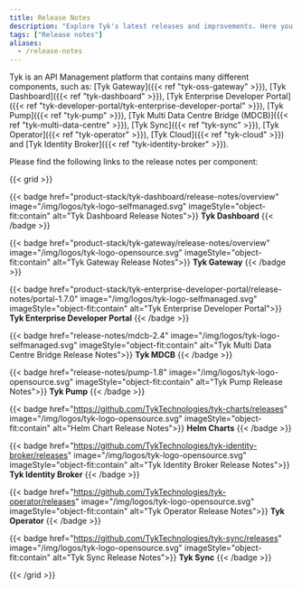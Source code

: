 ```yaml
---
title: Release Notes
description: "Explore Tyk's latest releases and improvements. Here you will find release notes for all Tyk Components and versions. "
tags: ["Release notes"]
aliases:
  - /release-notes
---
```



Tyk is an API Management platform that contains many different components, such as: [Tyk Gateway]({{< ref "tyk-oss-gateway" >}}), [Tyk Dashboard]({{< ref "tyk-dashboard" >}}), [Tyk Enterprise Developer Portal]({{< ref "tyk-developer-portal/tyk-enterprise-developer-portal" >}}), [Tyk Pump]({{< ref "tyk-pump" >}}), [Tyk Multi Data Centre Bridge (MDCB)]({{< ref "tyk-multi-data-centre" >}}), [Tyk Sync]({{< ref "tyk-sync" >}}), [Tyk Operator]({{< ref "tyk-operator" >}}), [Tyk Cloud]({{< ref "tyk-cloud" >}}) and [Tyk Identity Broker]({{< ref "tyk-identity-broker" >}}).

Please find the following links to the release notes per component:

{{< grid >}}

{{< badge href="product-stack/tyk-dashboard/release-notes/overview" image="/img/logos/tyk-logo-selfmanaged.svg" imageStyle="object-fit:contain" alt="Tyk Dashboard Release Notes">}}
**Tyk Dashboard**
{{< /badge >}}

{{< badge href="product-stack/tyk-gateway/release-notes/overview" image="/img/logos/tyk-logo-opensource.svg" imageStyle="object-fit:contain" alt="Tyk Gateway Release Notes">}}
**Tyk Gateway**
{{< /badge >}}

{{< badge href="product-stack/tyk-enterprise-developer-portal/release-notes/portal-1.7.0" image="/img/logos/tyk-logo-selfmanaged.svg" imageStyle="object-fit:contain" alt="Tyk Enterprise Developer Portal">}}
**Tyk Enterprise Developer Portal**
{{< /badge >}}

{{< badge href="release-notes/mdcb-2.4" image="/img/logos/tyk-logo-selfmanaged.svg" imageStyle="object-fit:contain" alt="Tyk Multi Data Centre Bridge Release Notes">}}
**Tyk MDCB**
{{< /badge >}}

{{< badge href="release-notes/pump-1.8" image="/img/logos/tyk-logo-opensource.svg" imageStyle="object-fit:contain" alt="Tyk Pump Release Notes">}}
**Tyk Pump**
{{< /badge >}}

{{< badge href="https://github.com/TykTechnologies/tyk-charts/releases" image="/img/logos/tyk-logo-opensource.svg" imageStyle="object-fit:contain" alt="Helm Chart Release Notes">}}
**Helm Charts**
{{< /badge >}}

{{< badge href="https://github.com/TykTechnologies/tyk-identity-broker/releases" image="/img/logos/tyk-logo-opensource.svg" imageStyle="object-fit:contain" alt="Tyk Identity Broker Release Notes">}}
**Tyk Identity Broker**
{{< /badge >}}

{{< badge href="https://github.com/TykTechnologies/tyk-operator/releases" image="/img/logos/tyk-logo-opensource.svg" imageStyle="object-fit:contain" alt="Tyk Operator Release Notes">}}
**Tyk Operator**
{{< /badge >}}

{{< badge href="https://github.com/TykTechnologies/tyk-sync/releases" image="/img/logos/tyk-logo-opensource.svg" imageStyle="object-fit:contain" alt="Tyk Sync Release Notes">}}
**Tyk Sync**
{{< /badge >}}

{{< /grid >}}
